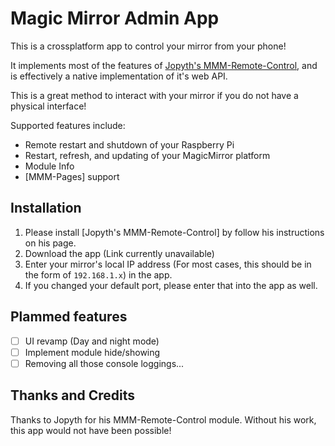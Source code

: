 # Magic Mirror Admin App

This is a crossplatform app to control your mirror from your phone!

It implements most of the features of [Jopyth's MMM-Remote-Control][1], and is effectively a native implementation
of it's web API.

This is a great method to interact with your mirror if you do not have a physical interface!

Supported features include:
* Remote restart and shutdown of your Raspberry Pi
* Restart, refresh, and updating of your MagicMirror platform
* Module Info
* [MMM-Pages] support

## Installation

1. Please install [Jopyth's MMM-Remote-Control] by follow his instructions on his page.
2. Download the app (Link currently unavailable)
3. Enter your mirror's local IP address (For most cases, this should be in the form of `192.168.1.x`) in the app.
4. If you changed your default port, please enter that into the app as well.

## Plammed features
- [ ] UI revamp (Day and night mode)
- [ ] Implement module hide/showing
- [ ] Removing all those console loggings...

## Thanks and Credits
Thanks to Jopyth for his MMM-Remote-Control module. Without his work, this app would not have been possible!

[1]: https://github.com/Jopyth/MMM-Remote-Control
[2]: https://github.com/edward-shen/MMM-pages